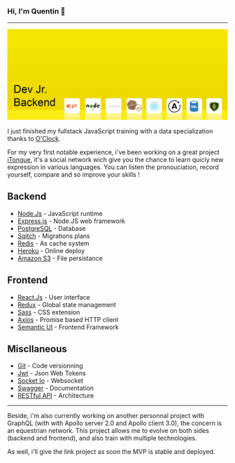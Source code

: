 ### Hi, I'm Quentin 👋
___

![Some tools I use](https://raw.githubusercontent.com/Lemogodeuc/lemogodeuc/master/assets/Header.jpg "Header")

I just finished my fullstack JavaScript training with a data specialization thanks to [O'Clock](https://oclock.io/). 

For my very first notable experience, i've been working on a great project [iTongue](https://github.com/Lemogodeuc/iTongue), it's a social network wich give you the chance to learn quicly new expression in various languages. You can listen the pronouciation, record yourself, compare and so improve your skills !

## Backend

* [Node.Js](https://nodejs.org/en/) - JavaScript runtime
* [Express.js](https://expressjs.com/) - Node.JS web framework
* [PostgreSQL](https://www.postgresql.org/) - Database
* [Sqitch](https://sqitch.org/) - Migrations plans
* [Redis](https://redis.io/) - As cache system
* [Heroku](https://www.heroku.com/) - Online deploy
* [Amazon S3](https://aws.amazon.com/fr/s3/) - File persistance

## Frontend

* [React.Js](https://reactjs.org/) - User interface
* [Redux](https://redux.js.org/) - Global state management
* [Sass](https://sass-lang.com/) - CSS extension
* [Axios](https://github.com/axios/axios) - Promise based HTTP client
* [Semantic UI](https://semantic-ui.com/) - Frontend Framework

## Miscllaneous

* [Git](https://git-scm.com/) - Code versionning
* [Jwt](https://jwt.io/) - Json Web Tokens
* [Socket Io](https://socket.io/) - Websocket
* [Swagger](https://swagger.io/) - Documentation
* [RESTful API](https://en.wikipedia.org/wiki/Representational_state_transfer) - Architecture

___

Beside, i'm also currently working on another personnal project with GraphQL (with with Apollo server 2.0 and Apollo client 3.0), the concern is an equestrian network. This project allows me to evolve on both sides (backend and frontend), and also train with multiple technologies.

As well, i'll give the link project as soon the MVP is stable and deployed.
